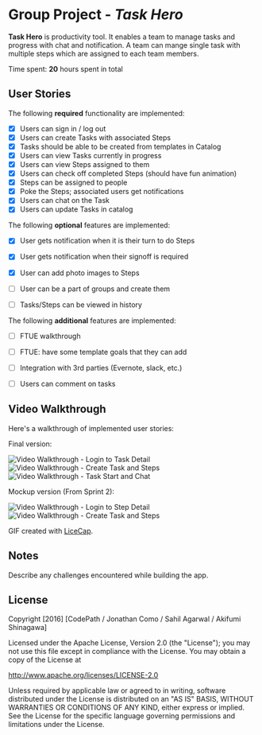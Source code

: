 # Group Project - *Task Hero*

**Task Hero** is productivity tool. It enables a team to manage tasks and progress with chat and notification. A team can mange single task with multiple steps which are assigned to each team members.

Time spent: **20** hours spent in total

## User Stories

The following **required** functionality are implemented:

- [x] Users can sign in / log out
- [x] Users can create Tasks with associated Steps
- [x] Tasks should be able to be created from templates in Catalog
- [x] Users can view Tasks currently in progress
- [x] Users can view Steps assigned to them
- [x] Users can check off completed Steps (should have fun animation)
- [x] Steps can be assigned to people
- [x] Poke the Steps; associated users get notifications
- [x] Users can chat on the Task
- [x] Users can update Tasks in catalog

The following **optional** features are implemented:

- [x] User gets notification when it is their turn to do Steps
- [x] User gets notification when their signoff is required
- [x] User can add photo images to Steps
- [ ] User can be a part of groups and create them
- [ ] Tasks/Steps can be viewed in history


The following **additional** features are implemented:

- [ ] FTUE walkthrough
- [ ] FTUE: have some template goals that they can add
- [ ] Integration with 3rd parties (Evernote, slack, etc.)
- [ ] Users can comment on tasks




## Video Walkthrough
Here's a walkthrough of implemented user stories:

Final version:

<img src='http://i.imgur.com/UmX9W5t.gif' title='Video Walkthrough - Login to Task Detail' width='' alt='Video Walkthrough - Login to Task Detail' />
 <img src='http://i.imgur.com/MfMpYZB.gif' title='Video Walkthrough - Create Task and Steps' width='' alt='Video Walkthrough - Create Task and Steps' />
 <img src='http://i.imgur.com/VzEqqi7.gif' title='Video Walkthrough - Task Start and Chat' width='' alt='Video Walkthrough - Task Start and Chat' />


Mockup version (From Sprint 2):

<img src='http://i.imgur.com/EcjbCe5.gif' title='Video Walkthrough - Login to Step Detail' width='' alt='Video Walkthrough - Login to Step Detail' />
 <img src='http://i.giphy.com/l3vRnZNQPpNMV1ar6.gif' title='Video Walkthrough - Create Task and Steps' width='' alt='Video Walkthrough - Create Task and Steps' />

GIF created with [LiceCap](http://www.cockos.com/licecap/).

## Notes

Describe any challenges encountered while building the app.

## License

Copyright [2016] [CodePath / Jonathan Como / Sahil Agarwal / Akifumi Shinagawa]

Licensed under the Apache License, Version 2.0 (the "License");
you may not use this file except in compliance with the License.
You may obtain a copy of the License at

http://www.apache.org/licenses/LICENSE-2.0

Unless required by applicable law or agreed to in writing, software
distributed under the License is distributed on an "AS IS" BASIS,
WITHOUT WARRANTIES OR CONDITIONS OF ANY KIND, either express or implied.
See the License for the specific language governing permissions and
limitations under the License.
